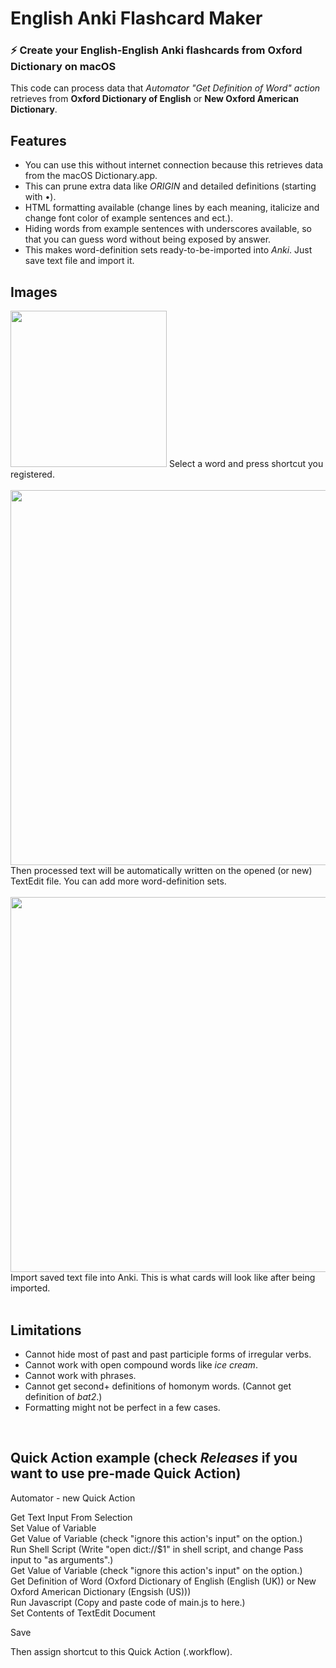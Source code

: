 # English Anki Flashcard Maker

### ⚡️ Create your English-English Anki flashcards from Oxford Dictionary on macOS
  
This code can process data that *Automator "Get Definition of Word" action* retrieves from **Oxford Dictionary of English** or **New Oxford American Dictionary**.

## Features
- You can use this without internet connection because this retrieves data from the macOS Dictionary.app.
- This can prune extra data like *ORIGIN* and detailed definitions (starting with •).  
- HTML formatting available (change lines by each meaning, italicize and change font color of example sentences and ect.).  
- Hiding words from example sentences with underscores available, so that you can guess word without being exposed by answer.  
- This makes word-definition sets ready-to-be-imported into *Anki*. Just save text file and import it.

## Images
<img src="https://github.com/SeungwooChoe/macOS-system-dictionary-retriever/blob/main/images/1.png" width="250">  
Select a word and press shortcut you registered.
<br/>
<br/>
<img src="https://github.com/SeungwooChoe/macOS-system-dictionary-retriever/blob/main/images/2.png" width="600">  
Then processed text will be automatically written on the opened (or new) TextEdit file. You can add more word-definition sets.
<br/>
<br/>
<img src="https://github.com/SeungwooChoe/macOS-system-dictionary-retriever/blob/main/images/3.png" width="600">  
Import saved text file into Anki. This is what cards will look like after being imported.
<br/>
<br/>
  
## Limitations
- Cannot hide most of past and past participle forms of irregular verbs.
- Cannot work with open compound words like *ice cream*.
- Cannot work with phrases.
- Cannot get second+ definitions of homonym words. (Cannot get definition of *bat2*.)
- Formatting might not be perfect in a few cases.
<br/>

## Quick Action example (check *Releases* if you want to use pre-made Quick Action)
  
Automator - new Quick Action  
  
Get Text Input From Selection  
Set Value of Variable  
Get Value of Variable (check "ignore this action's input" on the option.)  
Run Shell Script (Write "open dict://$1" in shell script, and change Pass input to "as arguments".)  
Get Value of Variable (check "ignore this action's input" on the option.)  
Get Definition of Word (Oxford Dictionary of English (English (UK)) or New Oxford American Dictionary (Engsish (US)))  
Run Javascript (Copy and paste code of main.js to here.)  
Set Contents of TextEdit Document  
  
Save
  
Then assign shortcut to this Quick Action (.workflow).